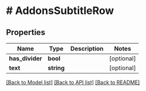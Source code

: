 # # AddonsSubtitleRow

## Properties

Name | Type | Description | Notes
------------ | ------------- | ------------- | -------------
**has_divider** | **bool** |  | [optional]
**text** | **string** |  | [optional]

[[Back to Model list]](../../README.md#models) [[Back to API list]](../../README.md#endpoints) [[Back to README]](../../README.md)
